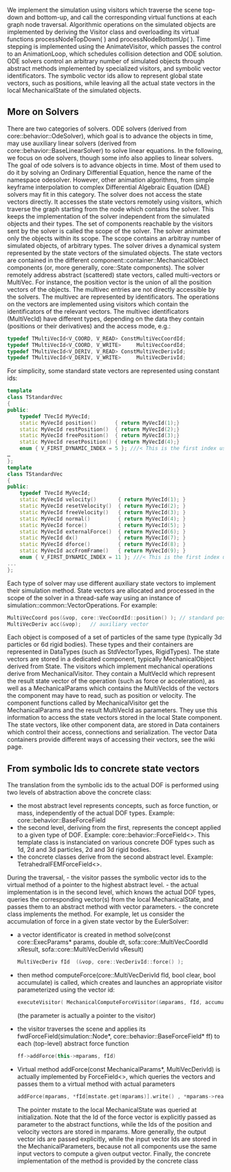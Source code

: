 We implement the simulation using visitors which traverse the scene
top-down and bottom-up, and call the corresponding virtual functions at
each graph node traversal. Algorithmic operations on the simulated
objects are implemented by deriving the Visitor class and overloading
its virtual functions processNodeTopDown( ) and processNodeBottomUp( ).
Time stepping is implemented using the AnimateVisitor, which passes the
control to an AnimationLoop, which schedules collision detection and ODE
solution. ODE solvers control an arbitrary number of simulated objects
through abstract methods implemented by specialized visitors, and
symbolic vector identificators. The symbolic vector ids allow to
represent global state vectors, such as positions, while leaving all the
actual state vectors in the local MechanicalState of the simulated
objects.

More on Solvers
---------------

There are two categories of solvers. ODE solvers (derived from
core::behavior::OdeSolver), which goal is to advance the objects in
time, may use auxiliary linear solvers (derived from
core::behavior::BaseLinearSolver) to solve linear equations. In the
following, we focus on ode solvers, though some info also applies to
linear solvers. The goal of ode solvers is to advance objects in time.
Most of them used to do it by solving an Ordinary Differential Equation,
hence the name of the namespace odesolver. However, other animation
algorithms, from simple keyframe interpolation to complex Differential
Algebraic Equation (DAE) solvers may fit in this category. The solver
does not access the state vectors directly. It accesses the state
vectors remotely using visitors, which traverse the graph starting from
the node which contains the solver. This keeps the implementation of the
solver independent from the simulated objects and their types. The set
of components reachable by the visitors sent by the solver is called the
scope of the solver. The solver animates only the objects within its
scope. The scope contains an arbitray number of simulated objects, of
arbitrary types. The solver drives a dynamical system represented by the
state vectors of the simulated objects. The state vectors are contained
in the different component::container::MechanicalOblect components (or,
more generally, core::State components). The solver remotely address
abstract (scattered) state vectors, called multi-vectors or MultiVec.
For instance, the position vector is the union of all the position
vectors of the objects. The multivec entries are not directly accessible
by the solvers. The multivec are represented by identificators. The
operations on the vectors are implemented using visitors which contain
the identificators of the relevant vectors. The multivec identificators
(MultiVecId) have different types, depending on the data they contain
(positions or their derivatives) and the access mode, e.g.:

``` cpp
typedef TMultiVecId<V_COORD, V_READ> ConstMultiVecCoordId;
typedef TMultiVecId<V_COORD, V_WRITE>     MultiVecCoordId;
typedef TMultiVecId<V_DERIV, V_READ> ConstMultiVecDerivId;
typedef TMultiVecId<V_DERIV, V_WRITE>     MultiVecDerivId;
```

For simplicity, some standard state vectors are represented using
constant ids:

``` cpp
template
class TStandardVec
{
public:
    typedef TVecId MyVecId;
    static MyVecId position()      { return MyVecId(1);}
    static MyVecId restPosition()  { return MyVecId(2);}
    static MyVecId freePosition()  { return MyVecId(3);}
    static MyVecId resetPosition() { return MyVecId(4);}
    enum { V_FIRST_DYNAMIC_INDEX = 5 }; ///< This is the first index used for dynamically allocated vectors
…
};
template
class TStandardVec
{
public:
    typedef TVecId MyVecId;
    static MyVecId velocity()       { return MyVecId(1); }
    static MyVecId resetVelocity()  { return MyVecId(2); }
    static MyVecId freeVelocity()   { return MyVecId(3); }
    static MyVecId normal()         { return MyVecId(4); }
    static MyVecId force()          { return MyVecId(5); }
    static MyVecId externalForce()  { return MyVecId(6); }
    static MyVecId dx()             { return MyVecId(7); }
    static MyVecId dforce()         { return MyVecId(8); }
    static MyVecId accFromFrame()   { return MyVecId(9); }
    enum { V_FIRST_DYNAMIC_INDEX = 11 }; ///< This is the first index used for dynamically allocated vectors
...
};
```

Each type of solver may use different auxiliary state vectors to
implement their simulation method. State vectors are allocated and
processed in the scope of the solver in a thread-safe way using an
instance of simulation::common::VectorOperations. For example:

``` cpp
MultiVecCoord pos(&vop, core::VecCoordId::position() ); // standard position vector, write access
MultiVecDeriv acc(&vop);   // auxiliary vector
```

Each object is composed of a set of particles of the same type
(typically 3d particles or 6d rigid bodies). These types and their
containers are represented in DataTypes (such as StdVectorTypes,
RigidTypes). The state vectors are stored in a dedicated component,
typically MechanicalObject derived from State. The visitors which
implement mechanical operations derive from MechanicalVisitor. They
contain a MultVecId which represent the result state vector of the
operation (such as force or acceleration), as well as a MechanicalParams
which contains the MultiVecIds of the vectors the component may have to
read, such as position or velocity. The component functions called by
MechanicalVisitor get the MechanicalParams and the result MultiVecId as
parameters. They use this information to access the state vectors stored
in the local State component. The state vectors, like other component
data, are stored in Data containers which control their access,
connections and serialization. The vector Data containers provide
different ways of accessing their vectors, see the wiki page.

From symbolic Ids to concrete state vectors
-------------------------------------------

The translation from the symbolic ids to the actual DOF is performed
using two levels of abstraction above the concrete class:

-   the most abstract level represents concepts, such as force function,
    or mass, independently of the actual DOF types. Example:
    core::behavior::BaseForceField
-   the second level, deriving from the first, represents the concept
    applied to a given type of DOF.
    Example: core::behavior::ForceField&lt;&gt;. This template class is
    instanciated on various concrete DOF types such as 1d, 2d and 3d
    particles, 2d and 3d rigid bodies.
-   the concrete classes derive from the second abstract level.
    Example: TetrahedralFEMForceField&lt;&gt;.

During the traversal, - the visitor passes the symbolic vector ids to
the virtual method of a pointer to the highest abstract level. - the
actual implementation is in the second level, which knows the actual DOF
types, queries the corresponding vector(s) from the local
MechanicalState, and passes them to an abstract method with vector
parameters. - the concrete class implements the method. For example, let
us consider the accumulation of force in a given state vector by the
EulerSolver:

-   a vector identificator is created in method solve(const
    core::ExecParams\* params, double dt, sofa::core::MultiVecCoordId
    xResult, sofa::core::MultiVecDerivId vResult)

    ``` cpp
    MultiVecDeriv fId  (&vop, core::VecDerivId::force() );
    ```

-   then method computeForce(core::MultiVecDerivId fId, bool clear,
    bool accumulate) is called, which creates and launches an
    appropriate visitor parameterized using the vector id:

    ``` cpp
    executeVisitor( MechanicalComputeForceVisitor(&mparams, fId, accumulate) )
    ```

    (the parameter is actually a pointer to the visitor)

-   the visitor traverses the scene and applies its
    fwdForceField(simulation::Node\*,
    core::behavior::BaseForceField\* ff) to each (top-level) abstract
    force function

    ``` cpp
    ff->addForce(this->mparams, fId)
    ```

-   Virtual method addForce(const MechanicalParams\*, MultiVecDerivId)
    is actually implemented by ForceField&lt;&gt;, which queries the
    vectors and passes them to a virtual method with actual parameters

    ``` cpp
    addForce(mparams, *fId[mstate.get(mparams)].write() , *mparams->readX(mstate), *mparams->readV(mstate));
    ```

    The pointer mstate to the local MechanicalState was queried
    at initialization. Note that the Id of the force vector is
    explicitly passed as parameter to the abstract functions, while the
    Ids of the position and velocity vectors are stored in mparams. More
    generally, the output vector ids are passed explicitly, while the
    input vector Ids are stored in the MechanicalParameters, because not
    all components use the same input vectors to compute a given output
    vector. Finally, the concrete implementation of the method is
    provided by the concrete class

 
